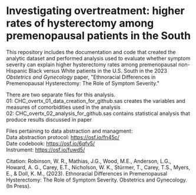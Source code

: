 # Investigating overtreatment: higher rates of hysterectomy among premenopausal patients in the South <br>
This repository includes the documentation and code that created the analytic dataset and performed analysis used to evaluate whether symptom severity can explain higher 
hysterectomy rates among premenopausal non-Hispanic Black versus White patients in the U.S. South in the 2023 *Obstetrics and Gynecology* paper,
"Ethnoracial Differences in Premenopausal Hysterectomy: The Role of Symptom Severity." 

There are two separate files for this analysis. <br>
01: CHC_overtx_01_data_creation_for_github.sas creates the variables and measures of comorbidities used in the analysis <br>
02: CHC_overtx_02_analysis_for_github.sas contains statistical analysis that produce results discussed in paper

Files pertaining to data abstraction and managment:<br>
Data abstraction protocol: https://osf.io/fn45c/<br>
Date codebook: https://osf.io/6qfv5/<br>
Instrument: https://osf.io/fuwd5/<br>

Citation: Robinson, W. R., Mathias, J.G., Wood, M.E., Anderson, L.G., Howard, A. G., Carey, E.T., Nicholson, W. K., Stürmer, T., Carey, T.S., Myers, E., & Doll, K. M., (2023). Ethnoracial Differences in Premenopausal Hysterectomy: The Role of Symptom Severity. Obstetrics and Gynecology. (In Press).
